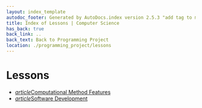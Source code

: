 ```yaml
---
layout: index_template
autodoc_footer: Generated by AutoDocs.index version 2.5.3 "add tag to make &lt;base&gt; work" ⓒ Starwort, 2020
title: Index of Lessons | Computer Science
has_back: true
back_link: ..
back_text: Back to Programming Project
location: ./programming_project/lessons
---
```


# **Lessons**

- <a href='./computational_method_features.html'><i title='MD file' class="material-icons">article</i>Computational Method Features</a>
- <a href='./software_development.html'><i title='MD file' class="material-icons">article</i>Software Development</a>
